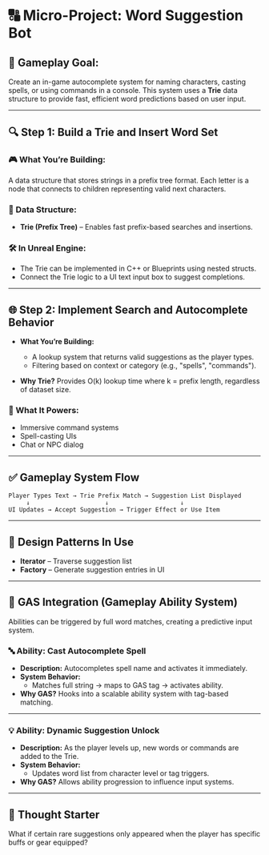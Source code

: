 
# 🔠 Micro-Project: Word Suggestion Bot

## 🎯 Gameplay Goal:
Create an in-game autocomplete system for naming characters, casting spells, or using commands in a console. This system uses a **Trie** data structure to provide fast, efficient word predictions based on user input.

---

## 🔍 Step 1: Build a Trie and Insert Word Set

### 🎮 What You’re Building:
A data structure that stores strings in a prefix tree format. Each letter is a node that connects to children representing valid next characters.

### 🧱 Data Structure:
- **Trie (Prefix Tree)** – Enables fast prefix-based searches and insertions.

### 🛠️ In Unreal Engine:
- The Trie can be implemented in C++ or Blueprints using nested structs.
- Connect the Trie logic to a UI text input box to suggest completions.

---

## 🌐 Step 2: Implement Search and Autocomplete Behavior

- **What You’re Building:**
  - A lookup system that returns valid suggestions as the player types.
  - Filtering based on context or category (e.g., "spells", "commands").

- **Why Trie?**
  Provides O(k) lookup time where k = prefix length, regardless of dataset size.

### 🧠 What It Powers:
- Immersive command systems
- Spell-casting UIs
- Chat or NPC dialog

---

## ✅ Gameplay System Flow

```
Player Types Text → Trie Prefix Match → Suggestion List Displayed
     ↓                     ↓                    ↓
UI Updates → Accept Suggestion → Trigger Effect or Use Item
```

---

## 🧩 Design Patterns In Use

- **Iterator** – Traverse suggestion list
- **Factory** – Generate suggestion entries in UI

---

## 🎲 GAS Integration (Gameplay Ability System)

Abilities can be triggered by full word matches, creating a predictive input system.

### 🔤 Ability: Cast Autocomplete Spell
- **Description:** Autocompletes spell name and activates it immediately.
- **System Behavior:**
  - Matches full string → maps to GAS tag → activates ability.
- **Why GAS?**
  Hooks into a scalable ability system with tag-based matching.

---

### 💡 Ability: Dynamic Suggestion Unlock
- **Description:** As the player levels up, new words or commands are added to the Trie.
- **System Behavior:**
  - Updates word list from character level or tag triggers.
- **Why GAS?**
  Allows ability progression to influence input systems.

---

## 🤔 Thought Starter

What if certain rare suggestions only appeared when the player has specific buffs or gear equipped?
